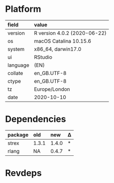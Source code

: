 # Platform

|field    |value                        |
|:--------|:----------------------------|
|version  |R version 4.0.2 (2020-06-22) |
|os       |macOS Catalina 10.15.6       |
|system   |x86_64, darwin17.0           |
|ui       |RStudio                      |
|language |(EN)                         |
|collate  |en_GB.UTF-8                  |
|ctype    |en_GB.UTF-8                  |
|tz       |Europe/London                |
|date     |2020-10-10                   |

# Dependencies

|package |old   |new   |Δ  |
|:-------|:-----|:-----|:--|
|strex   |1.3.1 |1.4.0 |*  |
|rlang   |NA    |0.4.7 |*  |

# Revdeps

